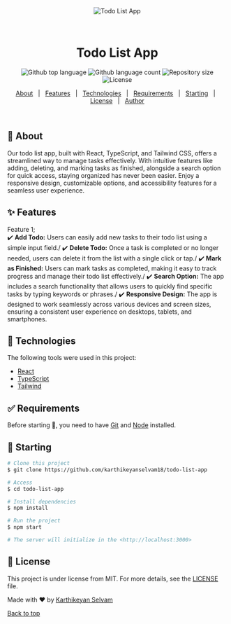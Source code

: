 <div align="center" id="top"> 
  <img src="./.github/app.gif" alt="Todo List App" />

&#xa0;

  <!-- <a href="https://todolistapp.netlify.app">Demo</a> -->
</div>

<h1 align="center">Todo List App</h1>

<p align="center">
  <img alt="Github top language" src="https://img.shields.io/github/languages/top/karthikeyanselvam18/todo-list-app?color=56BEB8">

  <img alt="Github language count" src="https://img.shields.io/github/languages/count/karthikeyanselvam18/todo-list-app?color=56BEB8">

  <img alt="Repository size" src="https://img.shields.io/github/repo-size/karthikeyanselvam18/todo-list-app?color=56BEB8">

  <img alt="License" src="https://img.shields.io/github/license/karthikeyanselvam18/todo-list-app?color=56BEB8">

  <!-- <img alt="Github issues" src="https://img.shields.io/github/issues/karthikeyanselvam18/todo-list-app?color=56BEB8" /> -->

  <!-- <img alt="Github forks" src="https://img.shields.io/github/forks/karthikeyanselvam18/todo-list-app?color=56BEB8" /> -->

  <!-- <img alt="Github stars" src="https://img.shields.io/github/stars/karthikeyanselvam18/todo-list-app?color=56BEB8" /> -->
</p>

<!-- Status -->

<!-- <h4 align="center">
	🚧  Todo List App 🚀 Under construction...  🚧
</h4>

<hr> -->

<p align="center">
  <a href="#dart-about">About</a> &#xa0; | &#xa0; 
  <a href="#sparkles-features">Features</a> &#xa0; | &#xa0;
  <a href="#rocket-technologies">Technologies</a> &#xa0; | &#xa0;
  <a href="#white_check_mark-requirements">Requirements</a> &#xa0; | &#xa0;
  <a href="#checkered_flag-starting">Starting</a> &#xa0; | &#xa0;
  <a href="#memo-license">License</a> &#xa0; | &#xa0;
  <a href="https://github.com/karthikeyanselvam18" target="_blank">Author</a>
</p>

<br>

## :dart: About

Our todo list app, built with React, TypeScript, and Tailwind CSS, offers a streamlined way to manage tasks effectively. With intuitive features like adding, deleting, and marking tasks as finished, alongside a search option for quick access, staying organized has never been easier. Enjoy a responsive design, customizable options, and accessibility features for a seamless user experience.

## :sparkles: Features

Feature 1;\
:heavy_check_mark: **Add Todo:** Users can easily add new tasks to their todo list using a simple input field./
:heavy_check_mark: **Delete Todo:** Once a task is completed or no longer needed, users can delete it from the list with a single click or tap./
:heavy_check_mark: **Mark as Finished:** Users can mark tasks as completed, making it easy to track progress and manage their todo list effectively./
:heavy_check_mark: **Search Option:** The app includes a search functionality that allows users to quickly find specific tasks by typing keywords or phrases./
:heavy_check_mark: **Responsive Design:** The app is designed to work seamlessly across various devices and screen sizes, ensuring a consistent user experience on desktops, tablets, and smartphones.

## :rocket: Technologies

The following tools were used in this project:

- [React](https://pt-br.reactjs.org/)
- [TypeScript](https://www.typescriptlang.org/)
- [Tailwind](https://tailwindcss.com/)

## :white_check_mark: Requirements

Before starting :checkered_flag:, you need to have [Git](https://git-scm.com) and [Node](https://nodejs.org/en/) installed.

## :checkered_flag: Starting

```bash
# Clone this project
$ git clone https://github.com/karthikeyanselvam18/todo-list-app

# Access
$ cd todo-list-app

# Install dependencies
$ npm install

# Run the project
$ npm start

# The server will initialize in the <http://localhost:3000>
```

## :memo: License

This project is under license from MIT. For more details, see the [LICENSE](LICENSE.md) file.

Made with :heart: by <a href="https://github.com/karthikeyanselvam18" target="_blank">Karthikeyan Selvam</a>

<a href="#top">Back to top</a>
